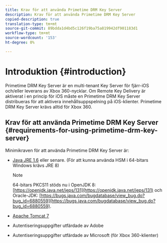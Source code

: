 ```yaml
---
title: Krav för att använda Primetime DRM Key Server
description: Krav för att använda Primetime DRM Key Server
copied-description: true
translation-type: tm+mt
source-git-commit: 89bdda1d4bd5c126f19ba75a819942df901183d1
workflow-type: tm+mt
source-wordcount: '153'
ht-degree: 0%

---
```



# Introduktion {#introduction}

Primetime DRM Key Server är en multi-tenant Key Server för fjärr-iOS och/eller leverans av Xbox 360-nycklar. Om Remote Key Delivery är aktiverat i en princip för iOS måste en Primetime DRM Key Server distribueras för att aktivera innehållsuppspelning på iOS-klienter. Primetime DRM Key Server krävs alltid för Xbox 360.

## Krav för att använda Primetime DRM Key Server {#requirements-for-using-primetime-drm-key-server}

Minimikraven för att använda Primetime DRM Key Server är:

* [Java JRE 1.6](https://www.oracle.com/technetwork/java/javase/downloads/index.html) eller senare. (För att kunna använda HSM i 64-bitars Windows krävs JRE 8)

   >[!NOTE]
   >
   >64-bitars PKCS11 stöds nu i OpenJDK 8: [https://openjdk.java.net/jeps/131](https://openjdk.java.net/jeps/131) och Oracle-JDK: [https://bugs.java.com/bugdatabase/view_bug.do?bug_id=6880559](https://bugs.java.com/bugdatabase/view_bug.do?bug_id=6880559).

* [Apache Tomcat 7](https://tomcat.apache.org)
* Autentiseringsuppgifter utfärdade av Adobe
* Autentiseringsuppgifter utfärdade av Microsoft (för Xbox 360-klienter)